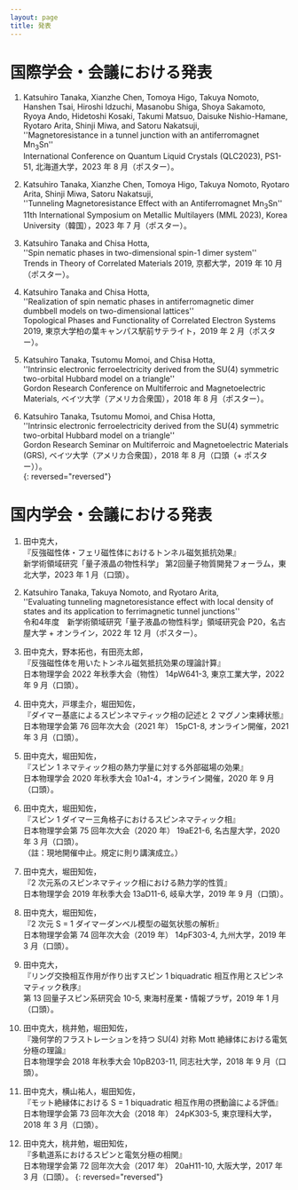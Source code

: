 ```yaml
---
layout: page
title: 発表
---
```


# 国際学会・会議における発表

1. Katsuhiro Tanaka, Xianzhe Chen, Tomoya Higo, Takuya Nomoto, Hanshen Tsai, Hiroshi Idzuchi, Masanobu Shiga, Shoya Sakamoto, Ryoya Ando, Hidetoshi Kosaki, Takumi Matsuo, Daisuke Nishio-Hamane, Ryotaro Arita, Shinji Miwa, and Satoru Nakatsuji,  
  ''Magnetoresistance in a tunnel junction with an antiferromagnet Mn<sub>3</sub>Sn''  
  International Conference on Quantum Liquid Crystals (QLC2023), PS1-51, 北海道大学，2023 年 8 月（ポスター）。  

1. Katsuhiro Tanaka, Xianzhe Chen, Tomoya Higo, Takuya Nomoto, Ryotaro Arita, Shinji Miwa, Satoru Nakatsuji,    
  ''Tunneling Magnetoresistance Effect with an Antiferromagnet Mn<sub>3</sub>Sn''   
  11th International Symposium on Metallic Multilayers (MML 2023), Korea University（韓国），2023 年 7 月（ポスター）。  

1. Katsuhiro Tanaka and Chisa Hotta,   
  ''Spin nematic phases in two-dimensional spin-1 dimer system''   
  Trends in Theory of Correlated Materials 2019, 京都大学，2019 年 10 月（ポスター）。  

1. Katsuhiro Tanaka and Chisa Hotta,    
  ''Realization of spin nematic phases in antiferromagnetic dimer dumbbell models on two-dimensional lattices''    
  Topological Phases and Functionality of Correlated Electron Systems 2019, 東京大学柏の葉キャンパス駅前サテライト，2019 年 2 月（ポスター）。  

1. Katsuhiro Tanaka, Tsutomu Momoi, and Chisa Hotta,    
  ''Intrinsic electronic ferroelectricity derived from the SU(4) symmetric two-orbital Hubbard model on a triangle''  
  Gordon Research Conference on Multiferroic and Magnetoelectric Materials, ベイツ大学（アメリカ合衆国），2018 年 8 月（ポスター）。  

1. Katsuhiro Tanaka, Tsutomu Momoi, and Chisa Hotta,   
  ''Intrinsic electronic ferroelectricity derived from the SU(4) symmetric two-orbital Hubbard model on a triangle''   
  Gordon Research Seminar on Multiferroic and Magnetoelectric Materials (GRS), ベイツ大学（アメリカ合衆国），2018 年 8 月（口頭（+ ポスター））。  
{: reversed="reversed"}

# 国内学会・会議における発表

1. 田中克大，  
  『反強磁性体・フェリ磁性体におけるトンネル磁気抵抗効果』  
  新学術領域研究「量子液晶の物性科学」 第2回量子物質開発フォーラム，東北大学，2023 年 1 月（口頭）。  

1. Katsuhiro Tanaka, Takuya Nomoto, and Ryotaro Arita,  
  ''Evaluating tunneling magnetoresistance effect with local density of states and its application to ferrimagnetic tunnel junctions''  
  令和4年度　新学術領域研究「量子液晶の物性科学」領域研究会 P20，名古屋大学 + オンライン，2022 年 12 月（ポスター）。  

1. 田中克大，野本拓也，有田亮太郎，  
  『反強磁性体を用いたトンネル磁気抵抗効果の理論計算』  
  日本物理学会 2022 年秋季大会（物性） 14pW641-3, 東京工業大学，2022 年 9 月（口頭）。  

1. 田中克大，戸塚圭介，堀田知佐，  
  『ダイマー基底によるスピンネマティック相の記述と 2 マグノン束縛状態』  
  日本物理学会第 76 回年次大会（2021 年） 15pC1-8, オンライン開催，2021 年 3 月（口頭）。  

1. 田中克大，堀田知佐，    
  『スピン 1 ネマティック相の熱力学量に対する外部磁場の効果』    
  日本物理学会 2020 年秋季大会 10a1-4，オンライン開催，2020 年 9 月（口頭）。  

1. 田中克大，堀田知佐，   
  『スピン 1 ダイマー三角格子におけるスピンネマティック相』  
  日本物理学会第 75 回年次大会（2020 年） 19aE21-6, 名古屋大学，2020 年 3 月（口頭）。  
  （註：現地開催中止。規定に則り講演成立。）   

1. 田中克大，堀田知佐，  
  『2 次元系のスピンネマティック相における熱力学的性質』  
  日本物理学会 2019 年秋季大会 13aD11-6, 岐阜大学，2019 年 9 月（口頭）。  

1. 田中克大，堀田知佐，  
  『2 次元 S = 1 ダイマーダンベル模型の磁気状態の解析』  
  日本物理学会第 74 回年次大会（2019 年） 14pF303-4, 九州大学，2019 年 3 月（口頭）。  

1. 田中克大，  
  『リング交換相互作用が作り出すスピン 1 biquadratic 相互作用とスピンネマティック秩序』    
  第 13 回量子スピン系研究会 10-5, 東海村産業・情報プラザ，2019 年 1 月（口頭）。  

1. 田中克大，桃井勉，堀田知佐，  
  『幾何学的フラストレーションを持つ SU(4) 対称 Mott 絶縁体における電気分極の理論』    
  日本物理学会 2018 年秋季大会 10pB203-11, 同志社大学，2018 年 9 月（口頭）。    

1. 田中克大，横山祐人，堀田知佐，  
  『モット絶縁体における S = 1 biquadratic 相互作用の摂動論による評価』  
  日本物理学会第 73 回年次大会（2018 年） 24pK303-5, 東京理科大学，2018 年 3 月（口頭）。  

1. 田中克大，桃井勉，堀田知佐，  
  『多軌道系におけるスピンと電気分極の相関』  
  日本物理学会第 72 回年次大会（2017 年） 20aH11-10, 大阪大学，2017 年 3 月（口頭）。
{: reversed="reversed"}
